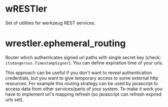 wRESTler
========

Set of utilities for werkzeug REST services.


# wrestler.ephemeral_routing

Router which authenticates signed url paths with single secret key (check: `itsdangerous.TimestampSigner`). You can define expiration time of your urls.

This approach can be useful if you don't want to reveal authentication credentials, but you want to give temporary access to some external http resources. For example this routing strategy can be used by javascript to access data from other services/parts of your system. To make it work you have to implement url's mapping refresh (so javascript can refresh expired urls set).

